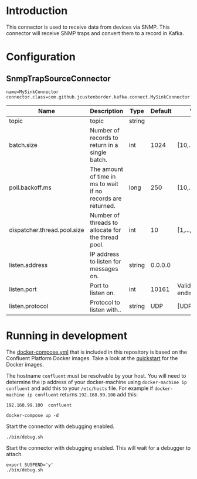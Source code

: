 # Introduction 

This connector is used to receive data from devices via SNMP. This connector will receive SNMP traps and convert them
to a record in Kafka. 

# Configuration 

## SnmpTrapSourceConnector

```properties
name=MySinkConnector
connector.class=com.github.jcustenborder.kafka.connect.MySinkConnector
```

| Name                        | Description                                                  | Type   | Default | Valid Values                     | Importance |
|-----------------------------|--------------------------------------------------------------|--------|---------|----------------------------------|------------|
| topic                       | topic                                                        | string |         |                                  | high       |
| batch.size                  | Number of records to return in a single batch.               | int    | 1024    | [10,...,2147483647]              | medium     |
| poll.backoff.ms             | The amount of time in ms to wait if no records are returned. | long   | 250     | [10,...,2147483647]              | medium     |
| dispatcher.thread.pool.size | Number of threads to allocate for the thread pool.           | int    | 10      | [1,...,100]                      | low        |
| listen.address              | IP address to listen for messages on.                        | string | 0.0.0.0 |                                  | low        |
| listen.port                 | Port to listen on.                                           | int    | 10161   | ValidPort{start=1025, end=65535} | low        |
| listen.protocol             | Protocol to listen with..                                    | string | UDP     | [UDP, TCP]                       | low        |


# Running in development


The [docker-compose.yml](docker-compose.yml) that is included in this repository is based on the Confluent Platform Docker
images. Take a look at the [quickstart](http://docs.confluent.io/3.0.1/cp-docker-images/docs/quickstart.html#getting-started-with-docker-client)
for the Docker images. 

The hostname `confluent` must be resolvable by your host. You will need to determine the ip address of your docker-machine using `docker-machine ip confluent` 
and add this to your `/etc/hosts` file. For example if `docker-machine ip confluent` returns `192.168.99.100` add this:

```
192.168.99.100  confluent
```


```
docker-compose up -d
```


Start the connector with debugging enabled.
 
```
./bin/debug.sh
```

Start the connector with debugging enabled. This will wait for a debugger to attach.

```
export SUSPEND='y'
./bin/debug.sh
```